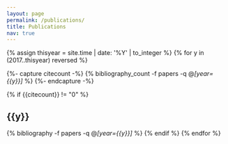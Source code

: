 ```yaml
---
layout: page
permalink: /publications/
title: Publications
nav: true
---
```


<div class="publications">
<!-- Get the current year as an integer -->
{% assign thisyear = site.time | date: '%Y' | to_integer %}
<!-- Loop from 2017 to current year -->
{% for y in (2017..thisyear) reversed %}

  <!-- Get number of citations for this year in the loop -->
  <!-- Gross workaround for https://github.com/inukshuk/jekyll-scholar/issues/310> -->
  {%- capture citecount -%}
  {% bibliography_count -f papers -q @*[year={{y}}]* %}
  {%- endcapture -%}

  <!-- Only show citations for this year in the loop if any exist -->
  {% if {{citecount}} != "0"  %}
    <h2 class="year">{{y}}</h2>
    {% bibliography -f papers -q @*[year={{y}}]* %}
  {% endif %}
{% endfor %}

</div>
